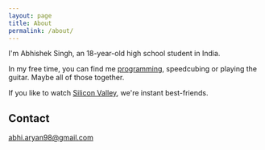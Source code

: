 ```yaml
---
layout: page
title: About
permalink: /about/
---
```


I'm Abhishek Singh, an 18-year-old high school student in India.

In my free time, you can find me [programming](https://github.com/databhishek), speedcubing or playing the guitar. Maybe all of those together.

If you like to watch [Silicon Valley](http://www.hbo.com/silicon-valley), we're instant best-friends.

## Contact

[abhi.aryan98@gmail.com](mailto:abhi.aryan98@gmail.com)
